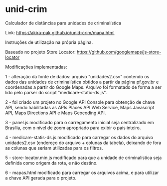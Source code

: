 # unid-crim
Calculador de distâncias para unidades de criminalística

Link: https://akira-pak.github.io/unid-crim/mapa.html

Instruções de utilização na própria página.

Baseado no projeto Store Locator: https://github.com/googlemaps/js-store-locator 

Modificações implementadas:

1 - alteração da fonte de dados: arquivo "unidades2.csv" contendo os dados das unidades de criminalística obtidos a partir da página pf.gov.br e coordenadas a partir do Google Maps. Arquivo foi formatado de forma a ser lido pelo parser do script "medicare-static-ds.js".

2 - foi criado um projeto no Google API Console para obtenção de chave API, sendo habilitadas as APIs Places API Web Service, Maps Javascript API, Maps Directions API e Maps Geocoding API.

3 - panel.js modificado para o carregamento inicial seja centralizado em Brasília, com o nível de zoom apropriado para exibir o país inteiro.

4 - medicare-statis-ds.js modificado para carregar os dados do arquivo unidades2.csv (endereço do arquivo + colunas da tabela), deixando de fora as colunas que seriam utilizadas para os filtros.

5 - store-locator.min.js modificado para que a unidade de criminalística seja definida como origem da rota, e não destino.

6 - mapas.html modificado para carregar os arquivos acima, e para utilizar a chave API gerada para o projeto.

